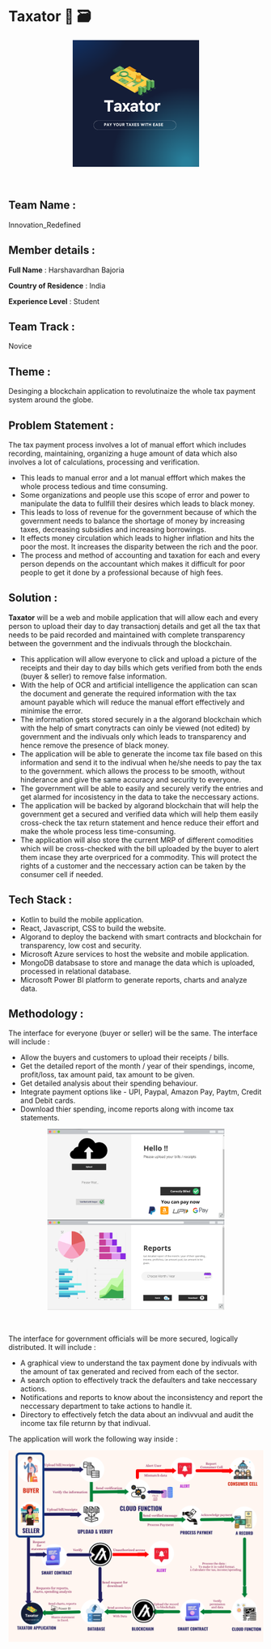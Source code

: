 # Taxator :receipt: :card_file_box:
<p align="center">
<img src="https://github.com/HVbajoria/Taxator/blob/main/Taxator.png" width="250" alt="accessibility text" >
  </p>
</br>

## Team Name : 
Innovation_Redefined</br>

## Member details : </br>
**Full Name** : Harshavardhan Bajoria</br>

**Country of Residence** : India</br>

**Experience Level** : Student</br>

## Team Track :
Novice

## Theme : 
Desinging a blockchain application to revolutinaize the whole tax payment system around the globe.

## Problem Statement :
The tax payment process involves a lot of manual effort which includes recording, maintaining, organizing a huge amount of data which also involves a lot of calculations, processing and verification.
* This leads to manual error and a lot manual efffort which makes the whole process tedious and time consuming.
* Some organizations and people use this scope of error and power to manipulate the data to fullfill their desires which leads to black money.
* This leads to loss of revenue for the government because of which the government needs to balance the shortage of money by increasing taxes, decreasing subsidies and increasing borrowings. 
* It effects money circulation which leads to higher inflation and hits the poor the most. It increases the disparity between the rich and the poor.
* The process and method of accounting and taxation for each and every person depends on the accountant which makes it difficult for poor people to get it done by a professional because of high fees.

## Solution :
**Taxator** will be a web and mobile application that will allow each and every person to upload their day to day transactionj details and get all the tax that needs to be paid recorded and maintained with complete transparency between the government and the indivuals through the blockchain. 
* This application will allow everyone to click and upload a picture of the receipts and their day to day bills which gets verified from both the ends (buyer & seller) to remove false information.
* With the help of OCR and artificial intelligence the application can scan the document and generate the required information with the tax amount payable which will reduce the manual effort effectively and minimise the error.
* The information gets stored securely in a the algorand blockchain which with the help of smart conytracts can oinly be viewed (not edited) by government and the indivuals only which leads to transparency and hence remove the presence of black money.
* The application will be able to generate the income tax file based on this information and send it to the indivual when he/she needs to pay the tax to the government. which allows the process to be smooth, without hinderance and give the same accuracy and security to everyone.
* The government will be able to easily and securely verify the entries and get alarmed for incosistency in the data to take the neccessary actions.
* The application will be backed by algorand blockchain that will help the government get a secured and verified data which will help them easily cross-check the tax return statement and hence reduce their effort and make the whole process less time-consuming.
* The application will also store the current MRP of different comodities which will be cross-checked with the bill uploaded by the buyer to alert them incase they arte overpriced for a commodity. This will protect the rights of a customer and the neccessary action can be taken by the consumer cell if needed.

## Tech Stack :
* Kotlin to build the mobile application.
* React, Javascript, CSS to build the website.
* Algorand to deploy the backend with smart contracts and blockchain for transparency, low cost and security.
* Microsoft Azure services to host the website and mobile application.
* MongoDB databsase to store and manage the data which is uploaded, processed in relational database.
* Microsoft Power BI platform to generate reports, charts and analyze data.

## Methodology :
The interface for everyone (buyer or seller) will be the same. The interface will include :
* Allow the buyers and customers to upload their receipts / bills.
* Get the detailed report of the month / year of their spendings, income, profit/loss, tax amount paid, tax amount to be given.
* Get detailed analysis about their spending behaviour.
* Integrate payment options like - UPI, Paypal, Amazon Pay, Paytm, Credit and Debit cards.
* Download thier spending, income reports along with income tax statements.

<p align="center">
<img src="https://github.com/HVbajoria/Taxator/blob/main/Interface%20design/Upload%20documents.png" width="350" alt="accessibility text" >
<img src="https://github.com/HVbajoria/Taxator/blob/main/Interface%20design/Reports%20and%20analysis.png" width="350" alt="accessibility text" >
  </p>

</br>

The interface for government officials will be more secured, logically distributed. It will include :

* A graphical view to understand the tax payment done by indivuals with the amount of tax generated and recived from each of the sector.
* A search option to effectively track the defaulters and take neccessary actions.
* Notifications and reports to know about the inconsistency and report the neccessary department to take actions to handle it.
* Directory to effectively fetch the data about an indivvual and audit the income tax file returnn by that indivual.

The application will work the following way inside :
<p align="center">
<img src="https://github.com/HVbajoria/Taxator/blob/main/Methodolgy.png" width="550" alt="accessibility text" >
  </p>
